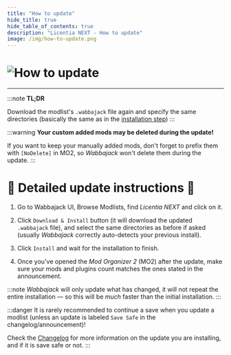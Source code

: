 ```yaml
---
title: "How to update"
hide_title: true
hide_table_of_contents: true
description: "Licentia NEXT - How to update"
image: /img/how-to-update.png
---
```


# ![How to update](/img/pages/how-to-update.png)

---

:::note
**TL;DR**

Download the modlist's `.wabbajack` file again and specify the same directories (basically the same as in the [installation step](/installation#download-and-install-the-list))
:::

:::warning
**Your custom added mods may be deleted during the update!**

If you want to keep your manually added mods, don't forget to prefix them with `[NoDelete]` in MO2, so _Wabbajack_ won't delete them during the update.
:::

# 🔄 Detailed update instructions 🔄

1. Go to Wabbajack UI, Browse Modlists, find _Licentia NEXT_ and click on it.

2. Click `Download & Install` button (it will download the updated `.wabbajack` file), and select the same directories as before if asked (usually *Wabbajack* correctly auto-detects your previous install).

3. Click `Install` and wait for the installation to finish.

4. Once you've opened the *Mod Organizer 2* (MO2) after the update, make sure your mods and plugins count matches the ones stated in the announcement.

:::note
_Wabbajack_ will only update what has changed, it will not repeat the entire installation &mdash; so this will be *much* faster than the initial installation.
:::

:::danger
It is rarely recommended to continue a save when you update a modlist (unless an update is labeled `Save Safe` in the changelog/announcement)!

Check the [Changelog](/changelog) for more information on the update you are installing, and if it is save safe or not.
:::